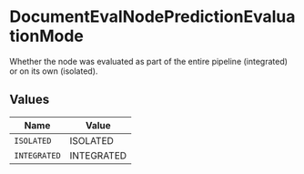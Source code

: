 # DocumentEvalNodePredictionEvaluationMode

Whether the node was evaluated as part of the entire pipeline (integrated) or on its own (isolated).


## Values

| Name         | Value        |
| ------------ | ------------ |
| `ISOLATED`   | ISOLATED     |
| `INTEGRATED` | INTEGRATED   |